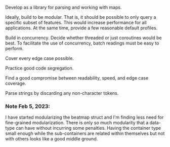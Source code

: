 Develop as a library for parsing and working with maps.

Ideally, build to be modular. That is, it should be possible to only query a specific
subset of features. This would increase performance for all applications. 
At the same time, provide a few reasonable default profiles.

Build in concurrency. Decide whether threaded or just coroutines would be best.
To facilitate the use of concurrency, batch readings must be easy to perform.

Cover every edge case possible.

Practice good code segregation.

Find a good compromise between readability, speed, and edge case coverage.

Parse strings by discarding any non-character tokens.

### Note Feb 5, 2023:

I have started modularizing the beatmap struct and I'm finding less need for fine-grained modularization. There is only so much modularity that a data-type can have without incurring some penalties. Having the container type small enough while the sub-containers are related within themselves but not with others looks like a good middle ground.